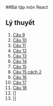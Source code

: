 ##Bài tập môn React
## Lý thuyết
1. [Câu 9](https://codepen.io/Tklet/pen/wvXWeKz)
2. [Câu 10](https://codepen.io/Tklet/pen/qBKNXNZ)
4. [Câu 11](https://codepen.io/Tklet/pen/WNypWRG)
5. [Câu 12](https://codepen.io/Tklet/pen/RwJpObd)
6. [Câu 13](https://codepen.io/Tklet/pen/zYaZXxp)
7. [Câu 14](https://codepen.io/Tklet/pen/QWxvpOG)
8. [Câu 15](https://codepen.io/Tklet/pen/GRGOPjM)
9. [Câu 15 cách 2](https://codepen.io/Tklet/pen/zYajVvq)
10. [Câu 16](https://codepen.io/Tklet/pen/WNyXLog)
11. [Câu 17](https://codepen.io/Tklet/pen/QWxmZpJ)
12. [Câu 18]()
13. []
14. []
